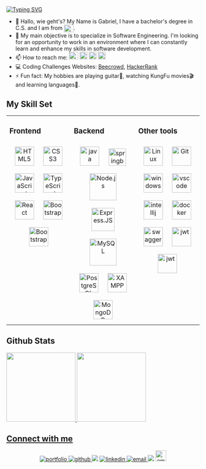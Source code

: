 [![Typing SVG](https://readme-typing-svg.demolab.com?font=Fira+Code&size=40&duration=3000&pause=1500&color=299561&width=600&height=70&lines=Welcome+to+my+Profile!+%F0%9F%91%8B)](https://git.io/typing-svg)

- 👺 Hallo, wie geht's? My Name is Gabriel, I have a bachelor's degree in C.S. and I am from <img align="center" height="20" width="25" src="https://github.com/csmoore/country-flag-icons/blob/master/country-flags-4x3-png/br.png">.
- 🌱	 My main objective is to specialize in Software Engineering. I'm looking for an opportunity to work in an environment where I can constantly learn and enhance my skills in software development.
- 📫 How to reach me: 
<a href="https://gahbr.github.io/Portfolio-React/"><img src="https://user-images.githubusercontent.com/80289718/166115126-c59f0c61-3713-42a7-b1c0-2b4b09d881a1.png" target="_blank"  height ="20" width="24"></a> 
<a href="mailto:gabriell.ribeiro@yahoo.com" target="_blank"><img src="https://www.nicepng.com/png/full/136-1368647_mailicon-transparent-background-white-email-png.png" target="_blank"  height ="20" width="20"></a> <a href="https://gahbr.github.io/Curriculum-vitae/" target="_blank"><img src="https://www.clipartmax.com/png/middle/316-3160442_cv-png-png-free-cv-icon.png" target="_blank"  height ="20" width="20"></a> <a href="https://www.linkedin.com/in/gabriellribeiro1/" target="_blank"><img src="https://cdn.jsdelivr.net/gh/devicons/devicon/icons/linkedin/linkedin-original.svg" target="_blank"  height ="20" width="20"></a> 
- 💻 Coding Challenges Websites: <a href="https://www.beecrowd.com.br/judge/pt/profile/596401" target="_blank" >Beecrowd</a>, <a href="https://www.hackerrank.com/Gahbr" target="_blank" >HackerRank</a>
- ⚡ Fun fact: My hobbies are playing guitar🎸, watching KungFu movies🎬 and learning languages📖.  

## My Skill Set  
<table><tr><td valign="top" width="33%">
  

### Frontend  
<div align="center">  

<img style="margin: 10px" src="https://profilinator.rishav.dev/skills-assets/html5-original-wordmark.svg" alt="HTML5" height="50" />
<img style="margin: 10px" src="https://profilinator.rishav.dev/skills-assets/css3-original-wordmark.svg" alt="CSS3" height="50" /> 
<img style="margin: 10px" src="https://profilinator.rishav.dev/skills-assets/javascript-original.svg" alt="JavaScript" height="50" />  
<img style="margin: 10px" src="https://profilinator.rishav.dev/skills-assets/typescript-original.svg" alt="TypeScript" height="50" />  
<img style="margin: 10px" src="https://profilinator.rishav.dev/skills-assets/react-original-wordmark.svg" alt="React" height="50" />  
<img style="margin: 10px" src="https://profilinator.rishav.dev/skills-assets/bootstrap-plain.svg" alt="Bootstrap" height="50" />  
<img style="margin: 10px" src="https://www.datocms-assets.com/45470/1631026680-logo-react-native.png" alt="Bootstrap" height="50" />  
  

 

</div>

</td><td valign="top" width="33%">



### Backend  
<div align="center">  
<img style="margin: 10px" src="https://profilinator.rishav.dev/skills-assets/java-original-wordmark.svg" alt="java" height="50" /> 
<img style="margin: 10px" src="https://profilinator.rishav.dev/skills-assets/springio-icon.svg" alt="springboot" height="45" /> 
<img style="margin: 10px" src="https://profilinator.rishav.dev/skills-assets/nodejs-original-wordmark.svg" alt="Node.js" height="70" />  
<img style="margin: 10px" src="https://profilinator.rishav.dev/skills-assets/express-original-wordmark.svg" alt="Express.JS" height="60" /> 
<img style="margin: 10px" src="https://profilinator.rishav.dev/skills-assets/mysql-original-wordmark.svg" alt="MySQL" height="70" />  
<img style="margin: 10px" src="https://profilinator.rishav.dev/skills-assets/postgresql-original-wordmark.svg" alt="PostgreSQL" height="50" />  
<img style="margin: 10px" src="https://profilinator.rishav.dev/skills-assets/xampp.png" alt="XAMPP" height="50" /> 
<img style="margin: 10px" src="https://profilinator.rishav.dev/skills-assets/mongodb-original-wordmark.svg" alt="MongoDB" height="50" /> 
</div>

</td><td valign="top" width="33%">

### Other tools  
<div align="center">  
<img style="margin: 10px" src="https://profilinator.rishav.dev/skills-assets/linux-original.svg" alt="Linux" height="50" />  
<img style="margin: 10px" src="https://profilinator.rishav.dev/skills-assets/git-scm-icon.svg" alt="Git" height="50" />  
<img style="margin: 10px" src="https://upload.wikimedia.org/wikipedia/commons/4/48/Windows_logo_-_2012_%28dark_blue%29.svg" alt="windows" height="50"/>
<img style="margin: 10px" src="https://upload.wikimedia.org/wikipedia/commons/9/9a/Visual_Studio_Code_1.35_icon.svg" alt="vscode" height="50" />   
<img style="margin: 10px" src="https://upload.wikimedia.org/wikipedia/commons/9/9c/IntelliJ_IDEA_Icon.svg" alt="intellij" height="50" /> 
<img style="margin: 10px" src="https://profilinator.rishav.dev/skills-assets/docker-original-wordmark.svg" alt="docker" height="50" /> 
<img style="margin: 10px" src="https://upload.wikimedia.org/wikipedia/commons/a/ab/Swagger-logo.png" alt="swagger" height="50" /> 
<img style="margin: 10px" src="https://play-lh.googleusercontent.com/3C-hB-KWoyWzZjUnRsXUPu-bqB3HUHARMLjUe9OmPoHa6dQdtJNW30VrvwQ1m7Pln3A" alt="jwt" height="50" /> 
  <img style="margin: 10px" src="https://ih1.redbubble.net/image.404020079.1876/st,small,507x507-pad,600x600,f8f8f8.u7.jpg" alt="jwt" height="50" /> 

  
 
  
</div>

</td></tr></table>  
 

## Github Stats
<div>
  <a href="https://github.com/gahbr">
  <img height="180em" src="https://github-readme-stats.vercel.app/api?username=gahbr&show_icons=true&theme=dark&include_all_commits=true&count_private=true"/>
  <img height="180em" src="https://github-readme-stats.vercel.app/api/top-langs?username=gahbr&layout=compact&langs_count=6&theme=dark"/>
</div>
  
## Connect with me  
<div align="center">
  
  <a href="https://gahbr.github.io/Portfolio-React/" target="_blank">
    <img src=https://img.shields.io/badge/Portfolio-red.svg?style=for-the-badge&logo=firefox&logoColor=white alt=portfolio style="margin-bottom: 5px;" />
  </a>
  <a href="https://github.com/Gahbr" target="_blank">
    <img src=https://img.shields.io/badge/github-%2324292e.svg?&style=for-the-badge&logo=github&logoColor=white alt=github style="margin-bottom: 5px;" />
  </a>
    <a href="https://www.hackerrank.com/Gahbr?hr_r=1" target="_blank"><img src="https://img.shields.io/badge/-Hackerrank-2EC866?style=for-the-badge&logo=HackerRank&logoColor=white"></a>
  <a href="https://linkedin.com/in/gabriellribeiro1" target="_blank">
    <img src=https://img.shields.io/badge/linkedin-%231E77B5.svg?&style=for-the-badge&logo=linkedin&logoColor=white alt=linkedin style="margin-bottom: 5px;" />
  </a>  
  <a href="mailto:gabriell.ribeiro@yahoo.com" target="_blank">
    <img src=https://img.shields.io/badge/Yahoo!-6001D2?style=for-the-badge&logo=Yahoo!&logoColor=white alt=email style="margin-bottom: 5px;" />
  </a>  
  <a href="https://www.duolingo.com/profile/Lokfar" target="_blank"><img src="https://img.shields.io/badge/Duolingo-%234DC730.svg?style=for-the-badge&logo=Duolingo&logoColor=white"></a>

  
  <a href="https://docs.google.com/gview?url=https://github.com/Gahbr/Curriculum-vitae/raw/main/CV_Gabriel_Ribeiro_PT.pdf&embedded=true" target="_blank">
<img src=https://img.shields.io/badge/-Curriculum%20Vitæ-orange alt=email style="height: 28px;" />
</a>  
    
</div>  

